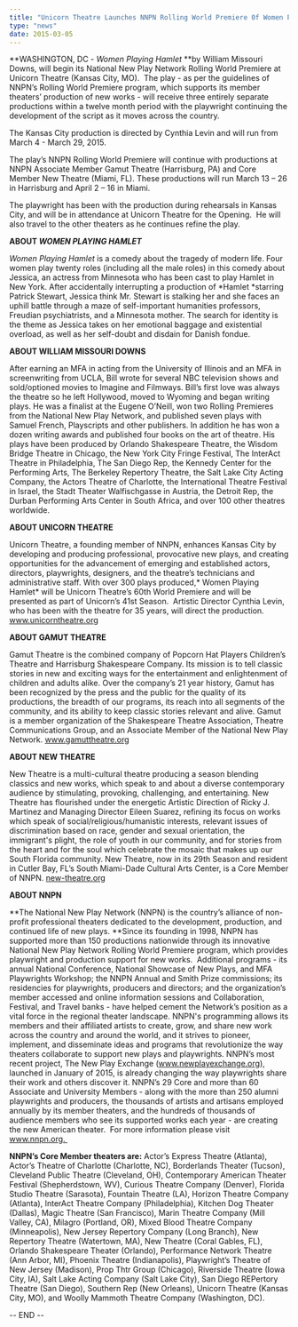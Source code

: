 ```yaml
---
title: "Unicorn Theatre Launches NNPN Rolling World Premiere 0f Women Playing Hamlet on March 4th"
type: "news"
date: 2015-03-05
---
```


<span class="lead-in">**WASHINGTON, DC - *Women Playing Hamlet* **by William Missouri Downs, will begin its National New Play Network Rolling World Premiere at Unicorn Theatre (Kansas City, MO).  The play - as per the guidelines of NNPN’s Rolling World Premiere program, which supports its member theaters’ production of new works - will receive three entirely separate productions within a twelve month period with the playwright continuing the development of the script as it moves across the country.</span>

The Kansas City production is directed by Cynthia Levin and will run from March 4 - March 29, 2015. 

The play’s NNPN Rolling World Premiere will continue with productions at NNPN Associate Member Gamut Theatre (Harrisburg, PA) and Core Member New Theatre (Miami, FL). These productions will run March 13 – 26 in Harrisburg and April 2 – 16 in Miami.  

The playwright has been with the production during rehearsals in Kansas City, and will be in attendance at Unicorn Theatre for the Opening.  He will also travel to the other theaters as he continues refine the play.

**ABOUT *WOMEN PLAYING HAMLET***

*Women Playing Hamlet* is a comedy about the tragedy of modern life. Four women play twenty roles (including all the male roles) in this comedy about Jessica, an actress from Minnesota who has been cast to play Hamlet in New York. After accidentally interrupting a production of *Hamlet *starring Patrick Stewart, Jessica think Mr. Stewart is stalking her and she faces an uphill battle through a maze of self-important humanities professors, Freudian psychiatrists, and a Minnesota mother. The search for identity is the theme as Jessica takes on her emotional baggage and existential overload, as well as her self-doubt and disdain for Danish fondue.

**ABOUT WILLIAM MISSOURI DOWNS**

After earning an MFA in acting from the University of Illinois and an MFA in screenwriting from UCLA, Bill wrote for several NBC television shows and sold/optioned movies to Imagine and Filmways. Bill’s first love was always the theatre so he left Hollywood, moved to Wyoming and began writing plays. He was a finalist at the Eugene O’Neill, won two Rolling Premieres from the National New Play Network, and published seven plays with Samuel French, Playscripts and other publishers. In addition he has won a dozen writing awards and published four books on the art of theatre. His plays have been produced by Orlando Shakespeare Theatre, the Wisdom Bridge Theatre in Chicago, the New York City Fringe Festival, The InterAct Theatre in Philadelphia, The San Diego Rep, the Kennedy Center for the Performing Arts, The Berkeley Repertory Theatre, the Salt Lake City Acting Company, the Actors Theatre of Charlotte, the International Theatre Festival in Israel, the Stadt Theater Walfischgasse in Austria, the Detroit Rep, the Durban Performing Arts Center in South Africa, and over 100 other theatres worldwide. 

**ABOUT UNICORN THEATRE**

Unicorn Theatre, a founding member of NNPN, enhances Kansas City by developing and producing professional, provocative new plays, and creating opportunities for the advancement of emerging and established actors, directors, playwrights, designers, and the theatre’s technicians and administrative staff. With over 300 plays produced,* Women Playing Hamlet* will be Unicorn Theatre’s 60th World Premiere and will be presented as part of Unicorn’s 41st Season.  Artistic Director Cynthia Levin, who has been with the theatre for 35 years, will direct the production. <a href="http://www.unicorntheatre.org" rel="nofollow">www.unicorntheatre.org</a>

**ABOUT GAMUT THEATRE**

Gamut Theatre is the combined company of Popcorn Hat Players Children’s Theatre and Harrisburg Shakespeare Company. Its mission is to tell classic stories in new and exciting ways for the entertainment and enlightenment of children and adults alike. Over the company’s 21 year history, Gamut has been recognized by the press and the public for the quality of its productions, the breadth of our programs, its reach into all segments of the community, and its ability to keep classic stories relevant and alive. Gamut is a member organization of the Shakespeare Theatre Association, Theatre Communications Group, and an Associate Member of the National New Play Network. <a href="http://www.gamuttheatre.org" rel="nofollow">www.gamuttheatre.org</a>

**ABOUT NEW THEATRE**

New Theatre is a multi-cultural theatre producing a season blending classics and new works, which speak to and about a diverse contemporary audience by stimulating, provoking, challenging, and entertaining. New Theatre has flourished under the energetic Artistic Direction of Ricky J. Martinez and Managing Director Eileen Suarez, refining its focus on works which speak of social/religious/humanistic interests, relevant issues of discrimination based on race, gender and sexual orientation, the immigrant's plight, the role of youth in our community, and for stories from the heart and for the soul which celebrate the mosaic that makes up our South Florida community. New Theatre, now in its 29th Season and resident in Cutler Bay, FL’s South Miami-Dade Cultural Arts Center, is a Core Member of NNPN. <a href="http://new-theatre.org/" rel="nofollow">new-theatre.org</a>

**ABOUT NNPN**

**The National New Play Network (NNPN) is the country’s alliance of non-profit professional theaters dedicated to the development, production, and continued life of new plays. **Since its founding in 1998, NNPN has supported more than 150 productions nationwide through its innovative National New Play Network Rolling World Premiere program, which provides playwright and production support for new works.  Additional programs - its annual National Conference, National Showcase of New Plays, and MFA Playwrights Workshop; the NNPN Annual and Smith Prize commissions; its residencies for playwrights, producers and directors; and the organization’s member accessed and online information sessions and Collaboration, Festival, and Travel banks - have helped cement the Network’s position as a vital force in the regional theater landscape. NNPN's programming allows its members and their affiliated artists to create, grow, and share new work across the country and around the world, and it strives to pioneer, implement, and disseminate ideas and programs that revolutionize the way theaters collaborate to support new plays and playwrights. NNPN’s most recent project, The New Play Exchange (<a href="http://www.newplayexchange.org" rel="nofollow">www.newplayexchange.org</a>), launched in January of 2015, is already changing the way playwrights share their work and others discover it. NNPN’s 29 Core and more than 60 Associate and University Members - along with the more than 250 alumni playwrights and producers, the thousands of artists and artisans employed annually by its member theaters, and the hundreds of thousands of audience members who see its supported works each year - are creating the new American theater.  For more information please visit <a href="http://www.nnpn.org. " rel="nofollow">www.nnpn.org. </a>

**NNPN’s Core Member theaters are:** Actor’s Express Theatre (Atlanta), Actor’s Theatre of Charlotte (Charlotte, NC), Borderlands Theater (Tucson), Cleveland Public Theatre (Cleveland, OH), Contemporary American Theater Festival (Shepherdstown, WV), Curious Theatre Company (Denver), Florida Studio Theatre (Sarasota), Fountain Theatre (LA), Horizon Theatre Company (Atlanta), InterAct Theatre Company (Philadelphia), Kitchen Dog Theater (Dallas), Magic Theatre (San Francisco), Marin Theatre Company (Mill Valley, CA), Milagro (Portland, OR), Mixed Blood Theatre Company (Minneapolis), New Jersey Repertory Company (Long Branch), New Repertory Theatre (Watertown, MA), New Theatre (Coral Gables, FL), Orlando Shakespeare Theater (Orlando), Performance Network Theatre (Ann Arbor, MI), Phoenix Theatre (Indianapolis), Playwright’s Theatre of New Jersey (Madison), Prop Thtr Group (Chicago), Riverside Theatre (Iowa City, IA), Salt Lake Acting Company (Salt Lake City), San Diego REPertory Theatre (San Diego), Southern Rep (New Orleans), Unicorn Theatre (Kansas City, MO), and Woolly Mammoth Theatre Company (Washington, DC).

-- END --

